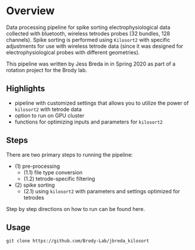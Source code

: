 
# Overview
Data processing pipeline for spike sorting electrophysiological data collected with bluetooth, wireless tetrodes probes (32 bundles, 128 channels). Spike sorting is performed using `Kilosort2` with specific adjustments for use with wireless tetrode data (since it was designed for electrophysiological probes with different geometries). 

This pipeline was written by Jess Breda in in Spring 2020 as part of a rotation project for the Brody lab.

## Highlights
* pipeline with customized settings that allows you to utilize the power of `kilosort2` with tetrode data 
* option to run on GPU cluster
* functions for optimizing inputs and parameters for `kilosort2`

## Steps
There are two primary steps to running the pipeline: 
- (1) pre-processing
    - (1.1) file type conversion
    - (1.2) tetrode-specific filtering
- (2) spike sorting
    - (2.1) using `kilosort2` with parameters and settings optimized for tetrodes

 Step by step directions on how to run can be found here.

 ## Usage
 ```
 git clone https://github.com/Brody-Lab/jbreda_kilosort
 ```
